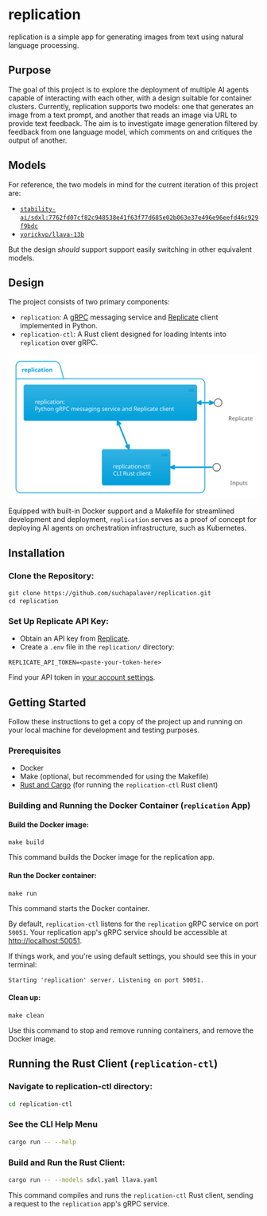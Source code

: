 # replication

replication is a simple app for generating images from text using natural language processing.

## Purpose

The goal of this project is to explore the deployment of multiple AI agents capable of interacting
with each other, with a design suitable for container clusters. Currently, replication supports
two models: one that generates an image from a text prompt, and another that reads an image via URL
to provide text feedback. The aim is to investigate image generation filtered by feedback from one
language model, which comments on and critiques the output of another.

## Models

For reference, the two models in mind for the current iteration of this project are:

- [`stability-ai/sdxl:7762fd07cf82c948538e41f63f77d685e02b063e37e496e96eefd46c929f9bdc`](https://replicate.com/stability-ai/sdxl/versions/7762fd07cf82c948538e41f63f77d685e02b063e37e496e96eefd46c929f9bdc?prediction=dn9dzqx64xrgj0cfvy1re1cnp4)
- [`yorickvp/llava-13b`](https://replicate.com/yorickvp/llava-13b)

But the design *should* support support easily switching in other equivalent models.  

## Design

The project consists of two primary components:

- `replication`: A [gRPC](https://grpc.io/) messaging service and [Replicate](https://replicate.com/)
  client implemented in Python.
- `replication-ctl`: A Rust client designed for loading Intents into `replication` over gRPC.

![`replication` design diagram](design.svg)

Equipped with built-in Docker support and a Makefile for streamlined development
and deployment, `replication` serves as a proof of concept for deploying AI agents on
orchestration infrastructure, such as Kubernetes.

## Installation

### Clone the Repository:

```terminal
git clone https://github.com/suchapalaver/replication.git
cd replication
```

### Set Up Replicate API Key:

- Obtain an API key from [Replicate](https://replicate.com/).
- Create a `.env` file in the `replication/` directory:

```env
REPLICATE_API_TOKEN=<paste-your-token-here>
```

Find your API token in [your account settings](https://replicate.com/account/api-tokens).

## Getting Started

Follow these instructions to get a copy of the project up and running on your
local machine for development and testing purposes.

### Prerequisites

- Docker
- Make (optional, but recommended for using the Makefile)
- [Rust and Cargo](https://www.rust-lang.org/tools/install) (for running the `replication-ctl` Rust client)

### Building and Running the Docker Container (`replication` App)

#### Build the Docker image:

```terminal
make build
```

This command builds the Docker image for the replication app.

#### Run the Docker container:

```terminal
make run
```

This command starts the Docker container.

By default, `replication-ctl` listens for the `replication` gRPC service on port
`50051`. Your replication app's gRPC service should be accessible at [http://localhost:50051](http://localhost:50051).

If things work, and you're using default settings, you should see this in your terminal:

```terminal
Starting 'replication' server. Listening on port 50051.
```

#### Clean up:

```terminal
make clean
```

Use this command to stop and remove running containers, and remove the
Docker image.

## Running the Rust Client (`replication-ctl`)

### Navigate to replication-ctl directory:

```bash
cd replication-ctl
```

### See the CLI Help Menu

```bash
cargo run -- --help
```

### Build and Run the Rust Client:

```bash
cargo run -- --models sdxl.yaml llava.yaml
```

This command compiles and runs the `replication-ctl` Rust client, sending a
request to the `replication` app's gRPC service.
